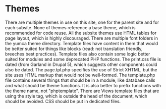 # Themes

There are multiple themes in use on this site, one for the parent site and for each subsite.  None of themes reference a base theme, which is recommended for code reuse.  All the subsite themes use HTML tables for page layout, which is highly discouraged.  There are multiple font folders in the yumca theme directory.  Template files have content in them that would be better suited for things like blocks (read: not translation friendly, breeches best practices).  Template files also contain some logic better suited for modules and some deprecated PHP functions.  The print.css file is dated (from Garland in Drupal 5), which suggests other components could also be dated.  The page.tpl.php specifies the use of Strict XHTML, but the site uses HTML markup that would not be well-formed.  The template.php file contains several things that should be in a module, like database calls and what should be theme functions.  It is also better to prefix functions with the theme name, not "phptemplate".  There are Views template files that are using the style tag, which is outside the head of the document, which should be avoided.  CSS should be put in dedicated files.
